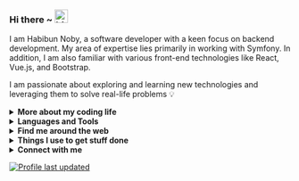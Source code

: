 ### Hi there ~ <img src="https://user-images.githubusercontent.com/1303154/88677602-1635ba80-d120-11ea-84d8-d263ba5fc3c0.gif" width="24px" alt="hi">

I am Habibun Noby, a software developer with a keen focus on backend development.
My area of expertise lies primarily in working with Symfony.
In addition, I am also familiar with various front-end technologies like React, Vue.js, and Bootstrap.  

I am passionate about exploring and learning new technologies and leveraging them to solve real-life problems :bulb:  

[//]: # (<!--More about my coding life-->)
<details>
<summary><strong>More about my coding life</strong></summary>
<br />

![Top Langs](https://github-readme-stats.vercel.app/api/top-langs/?username=habibun&layout=compact)
<br />


<img align="center" src="https://github-readme-streak-stats.herokuapp.com/?user=lauragift21" alt="Gift's LangStat" />  
<br />


<img align="center" src="https://github-readme-stats.vercel.app/api/top-langs?username=habibun&langs_count=10&show_icons=true&locale=en&layout=compact&theme=light" alt="Gift's language" height="192px"  width="500px"/>  
<br />


![Habibun's github stats](https://github-readme-stats.vercel.app/api?username=habibun&count_private=true&show_icons=true&theme=vue)
<br />

![Code Time](http://img.shields.io/badge/Code%20Time-2%2C739%20hrs%2046%20mins-blue)

![Profile Views](https://komarev.com/ghpvc/?username=habibun&color=blue)

## 🏆 GitHub Trophies

![](https://github-profile-trophy.vercel.app/?username=habibun&theme=discord&no-frame=true&no-bg=false&margin-w=4)

</details>


[//]: # (<!--Languages and Tools-->)
<details>
<summary><strong>Languages and Tools</strong></summary>
<br />

**Back-end**

<code><img height="30" src="https://raw.githubusercontent.com/dereknguyen269/dereknguyen269/master/images/ruby.png"></code>
<code><img height="30" src="https://raw.githubusercontent.com/dereknguyen269/dereknguyen269/master/images/rails.png"></code>
<code><img height="30" src="https://raw.githubusercontent.com/dereknguyen269/dereknguyen269/master/images/nodejs.png"></code>
<code><img height="30" src="https://raw.githubusercontent.com/dereknguyen269/dereknguyen269/master/images/php.svg"></code>
<code><img height="30" src="https://raw.githubusercontent.com/dereknguyen269/dereknguyen269/master/images/go.png"></code>
<code><img height="30" src="https://raw.githubusercontent.com/dereknguyen269/dereknguyen269/master/images/elixir.png"></code>

**Front-end**

<code><img height="30" src="https://raw.githubusercontent.com/dereknguyen269/dereknguyen269/master/images/html.png"></code>
<code><img height="30" src="https://raw.githubusercontent.com/dereknguyen269/dereknguyen269/master/images/css3.png"></code>
<code><img height="30" src="https://raw.githubusercontent.com/dereknguyen269/dereknguyen269/master/images/js.png"></code>
<code><img height="30" src="https://raw.githubusercontent.com/dereknguyen269/dereknguyen269/master/images/reactjs.png"></code>

**Databases**

<code><img height="30" src="https://raw.githubusercontent.com/dereknguyen269/dereknguyen269/master/images/postgresql.png"></code>
<code><img height="30" src="https://raw.githubusercontent.com/dereknguyen269/dereknguyen269/master/images/mysql.svg"></code>
<code><img height="30" src="https://raw.githubusercontent.com/dereknguyen269/dereknguyen269/master/images/redis.png"></code>

**Cloud Servers**

<code><img height="30" src="https://raw.githubusercontent.com/dereknguyen269/dereknguyen269/master/images/aws.png"></code>
<code><img height="30" src="https://raw.githubusercontent.com/dereknguyen269/dereknguyen269/master/images/gcloud.png"></code>
<code><img height="30" src="https://raw.githubusercontent.com/dereknguyen269/dereknguyen269/master/images/DigitalOcean.png"></code>

**Tools**

<code><img height="30" src="https://raw.githubusercontent.com/dereknguyen269/dereknguyen269/master/images/docker.png"></code>
<code><img height="30" src="https://raw.githubusercontent.com/dereknguyen269/dereknguyen269/master/images/atom.png"></code>
<code><img height="30" src="https://raw.githubusercontent.com/dereknguyen269/dereknguyen269/master/images/vim.png"></code>

</details>


[//]: # (<!--Find me around the web-->)
<details>
  <summary><strong>Find me around the web</strong></summary>
  <br />

<a href="https://habibun.me/"><img src="https://github.com/habibun/habibun/raw/master/etc/think.png" align="right" height="150" /></a>

[![DEV Badge](https://img.shields.io/badge/-habibun-0A0A0A?style=flat&logo=dev.to&logoColor=white)](https://dev.to/habibun)
[![StackOverflow Badge](https://img.shields.io/badge/-habibun-FE7A16?style=flat&logo=Stack%20Overflow&logoColor=white&)](https://stackoverflow.com/users/2986944/habibun?tab=profile)
[![Instagram Badge](https://img.shields.io/badge/-Instagram-C13584?style=flat&logo=Instagram&logoColor=white)](https://www.instagram.com/HabibunNoby/ "Follow on Instagram")
[![Soundcloud Badge](https://img.shields.io/badge/-Soundcloud-FE5000?style=flat&logo=Soundcloud&logoColor=white)](https://soundcloud.com/habibunnoby)
[![Spotify Badge](https://img.shields.io/badge/-Spotify-1DB954?style=flat&logo=Spotify&logoColor=white)](https://open.spotify.com/user/aabwnuxg95e45w0kznnn08nq9 "My Spotify playlists")
[![YouTube Badge](https://img.shields.io/badge/-YouTube-FF0000?style=flat&logo=YouTube&logoColor=white)](https://www.youtube.com/@habibun/playlists "My YouTube playlists")
[![Reddit Badge](https://img.shields.io/badge/-u/habibun-FF4500?style=flat&logo=Reddit&logoColor=white)](https://www.reddit.com/user/habibun/ "Find on Reddit")
----

</details>


[//]: # (<!--Things I use to get stuff done-->)
<details>
<summary><strong>Things I use to get stuff done</strong></summary>
<ul>
    <li><b>OS:</b> Ubuntu 22.04</li>
    <li><b>Laptop: </b> Lenovo</li>
    <li><b>Browser: </b> Google Chrome</li>
    <li><b>Terminal: </b> GNOME Terminal</li>
    <li><b>Code Editor:</b> PhpStorm</li>
    <li><b>To Stay Updated:</b> Dev.to, Medium, Linkedin and Twitter</li>
</ul>
&nbsp; &nbsp; :gear: Checkout My PhpStorm Configurations <a href="https://github.com/habibun/phpstorm-settings">Here</a>
</details>


[//]: # (<!--Connect with me-->)
<details>
<summary><strong>Connect with me</strong></summary>
<br />

[![Gmail Badge](https://img.shields.io/badge/-Gmail-c14438?style=flat&logo=Gmail&logoColor=white)](mailto:habibun.noby@gmail.com "Connect via Email") 
[![Linkedin Badge](https://img.shields.io/badge/-LinkedIn-0072b1?style=flat&logo=Linkedin&logoColor=white)](https://www.linkedin.com/in/habibun/ "Connect on LinkedIn") 
[![Telegram Badge](https://img.shields.io/badge/-Telegram-0088CC?style=flat&logo=Telegram&logoColor=white)](https://t.me/HabibunNoby "Contact on Telegram") 
[![Twitter Badge](https://img.shields.io/badge/-@Twitter-00acee?style=flat&logo=Twitter&logoColor=white)](https://twitter.com/intent/follow?screen_name=HabibunNoby "Follow on Twitter") 
[![Messenger Badge](https://img.shields.io/badge/-Messenger-0078FF?style=flat&logo=Messenger&logoColor=white)](https://m.me/HabibunNoby "Connect on Facebook")  

</details>


[![Profile last updated](https://img.shields.io/github/last-commit/habibun/habibun/main?label=Last%20updated&style=flat)](https://github.com/habibun/habibun/commits)

